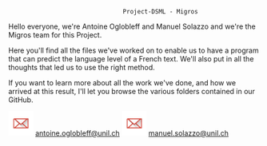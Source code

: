                                     Project-DSML - Migros
Hello everyone, we're Antoine Oglobleff and Manuel Solazzo and we're the Migros team for this Project.

Here you'll find all the files we've worked on to enable us to have a program that can predict the language level of a French text. We'll also put in all the thoughts that led us to use the right method.

If you want to learn more about all the work we've done, and how we arrived at this result, I'll let you browse the various folders contained in our GitHub.


<img src="https://raw.githubusercontent.com/Oglo/Project-DSML/main/Code/images/logomail.png" alt="Email Logo" width="50" height="50"> antoine.oglobleff@unil.ch
<img src="https://raw.githubusercontent.com/Oglo/Project-DSML/main/Code/images/logomail.png" alt="Email Logo" width="50" height="50"> manuel.solazzo@unil.ch
